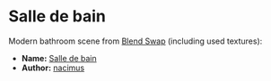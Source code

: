 Salle de bain
=============

Modern bathroom scene from [Blend Swap](http://www.blendswap.com)
(including used textures):

* **Name:** [Salle de bain](http://www.blendswap.com/blends/view/73937)
* **Author:** [nacimus](http://www.blendswap.com/users/view/nacimus)

